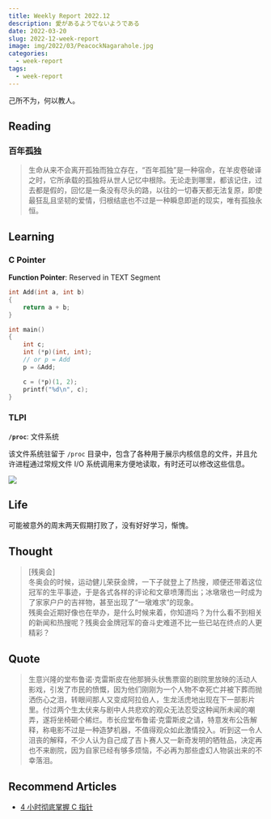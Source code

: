 ```yaml
---
title: Weekly Report 2022.12
description: 愛があるようでないようである
date: 2022-03-20
slug: 2022-12-week-report
image: img/2022/03/PeacockNagarahole.jpg
categories:
  - week-report
tags:
  - week-report
---
```


己所不为，何以教人。

## Reading

### 百年孤独

> 生命从来不会离开孤独而独立存在，“百年孤独”是一种宿命，在羊皮卷破译之时，它所承载的孤独将从世人记忆中根除。无论走到哪里，都该记住，过去都是假的，回忆是一条没有尽头的路，以往的一切春天都无法复原，即使最狂乱且坚韧的爱情，归根结底也不过是一种瞬息即逝的现实，唯有孤独永恒。

## Learning

### C Pointer

**Function Pointer**: Reserved in TEXT Segment

```c
int Add(int a, int b)
{
    return a + b;
}

int main()
{
    int c;
    int (*p)(int, int);
    // or p = Add
    p = &Add;

    c = (*p)(1, 2);
    printf("%d\n", c);
}
```

### TLPI

**`/proc`**: 文件系统

该文件系统驻留于 `/proc` 目录中，包含了各种用于展示内核信息的文件，并且允许进程通过常规文件 I/O 系统调用来方便地读取，有时还可以修改这些信息。

![ ](img/2022/03/proc-system.svg)

## Life

可能被意外的周末两天假期打败了，没有好好学习，惭愧。

## Thought

> [残奥会]  
> 冬奥会的时候，运动健儿荣获金牌，一下子就登上了热搜，顺便还带着这位冠军的生平事迹，于是各式各样的评论和文章喷薄而出；冰墩墩也一时成为了家家户户的吉祥物，甚至出现了“一墩难求”的现象。  
> 残奥会近期好像也在举办，是什么时候来着，你知道吗？为什么看不到相关的新闻和热搜呢？残奥会金牌冠军的奋斗史难道不比一些已站在终点的人更精彩？

## Quote

> 生意兴隆的堂布鲁诺·克雷斯皮在他那狮头状售票窗的剧院里放映的活动人影戏，引发了市民的愤慨，因为他们刚刚为一个人物不幸死亡并被下葬而抛洒伤心之泪，转眼间那人又变成阿拉伯人，生龙活虎地出现在下一部影片里。付过两个生太伏来与剧中人共悲欢的观众无法忍受这种闻所未闻的嘲弄，遂将坐椅砸个稀烂。市长应堂布鲁诺·克雷斯皮之请，特意发布公告解释，称电影不过是一种造梦机器，不值得观众如此激情投入。听到这一令人沮丧的解释，不少人认为自己成了吉卜赛人又一新奇发明的牺牲品，决定再也不来剧院，因为自家已经有够多烦恼，不必再为那些虚幻人物装出来的不幸落泪。

## Recommend Articles

- [4 小时彻底掌握 C 指针](https://www.bilibili.com/video/BV1bo4y1Z7xf)
